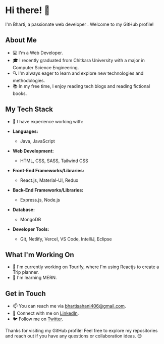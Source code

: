 # Hi there! 👋

I'm  Bharti, a passionate web developer . Welcome to my GitHub profile!

## About Me

- 💻 I'm a Web Developer.
- 🎓 I recently graduated from Chitkara University with a major in Computer Science Engineering.
- 🔍 I'm always eager to learn and explore new technologies and methodologies.
- 📚 In my free time, I enjoy reading tech blogs and reading fictional books.

## My Tech Stack

- 💼 I have experience working with:
- **Languages:**
  - Java, JavaScript

- **Web Development:**
  - HTML, CSS, SASS, Tailwind CSS

- **Front-End Frameworks/Libraries:**
  - React.js, Material-UI, Redux

- **Back-End Frameworks/Libraries:**
  - Express.js,  Node.js

- **Database:**
  - MongoDB

- **Developer Tools:**
  - Git, Netlify, Vercel, VS Code, IntelliJ, Eclipse



## What I'm Working On

- 🔭 I'm currently working on Tourify, where I'm using Reactjs to create a Trip planner.
- 🌱 I'm learning MERN.


## Get in Touch

- 📫 You can reach me via bhartisahani406@gmail.com.
- 💼 Connect with me on [LinkedIn](https://www.linkedin.com/in/bharti-sahani-25a250188/).
- 🐦 Follow me on [Twitter](https://twitter.com/bharti147).



Thanks for visiting my GitHub profile! Feel free to explore my repositories and reach out if you have any questions or collaboration ideas. 😊


